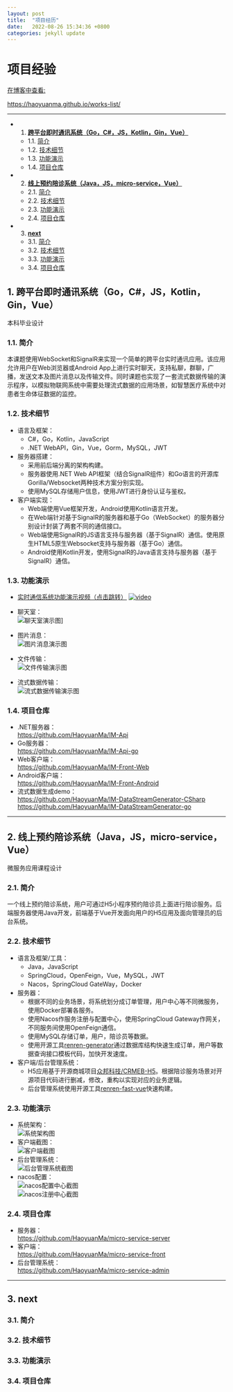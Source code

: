 ```yaml
---
layout: post
title:  "项目经历"
date:   2022-08-26 15:34:36 +0800
categories: jekyll update
---
```



# 项目经验 
[在博客中查看:](https://haoyuanma.github.io/works-list/)<br>

<https://haoyuanma.github.io/works-list/>

---

<!-- vscode-markdown-toc -->
* 1. [**跨平台即时通讯系统（Go，C#，JS，Kotlin，Gin，Vue）**](#GoCJSKotlinGinVue)
	* 1.1. [简介](#)
	* 1.2. [技术细节](#-1)
	* 1.3. [功能演示](#-1)
	* 1.4. [项目仓库](#-1)
* 2. [**线上预约陪诊系统（Java，JS，micro-service，Vue）**](#JavaJSmicro-serviceVue)
	* 2.1. [简介](#-1)
	* 2.2. [技术细节](#-1)
	* 2.3. [功能演示](#-1)
	* 2.4. [项目仓库](#-1)
* 3. [**next**](#next)
	* 3.1. [简介](#-1)
	* 3.2. [技术细节](#-1)
	* 3.3. [功能演示](#-1)
	* 3.4. [项目仓库](#-1)

<!-- vscode-markdown-toc-config
	numbering=true
	autoSave=true
	/vscode-markdown-toc-config -->
<!-- /vscode-markdown-toc -->



##  1. <a name='GoCJSKotlinGinVue'></a>**跨平台即时通讯系统（Go，C#，JS，Kotlin，Gin，Vue）**
本科毕业设计
###  1.1. <a name=''></a>简介
本课题使用WebSocket和SignalR来实现一个简单的跨平台实时通讯应用。该应用允许用户在Web浏览器或Android App上进行实时聊天，支持私聊，群聊，广播，发送文本及图片消息以及传输文件。同时课题也实现了一套流式数据传输的演示程序，以模拟物联网系统中需要处理流式数据的应用场景，如智慧医疗系统中对患者生命体征数据的监控。
###  1.2. <a name='-1'></a>技术细节
- 语言及框架：
    - C#，Go，Kotlin，JavaScript
    - .NET WebAPI，Gin，Vue，Gorm，MySQL，JWT
- 服务器搭建：
    - 采用前后端分离的架构构建。
    - 服务器使用.NET Web API框架（结合SignalR组件）和Go语言的开源库Gorilla/Websocket两种技术方案分别实现。
    - 使用MySQL存储用户信息，使用JWT进行身份认证与鉴权。
- 客户端实现：
    - Web端使用Vue框架开发，Android使用Kotlin语言开发。
    - 在Web端针对基于SignalR的服务器和基于Go（WebSocket）的服务器分别设计封装了两套不同的通信接口。
    - Web端使用SignalR的JS语言支持与服务器（基于SignalR）通信。使用原生HTML5原生Websocket支持与服务器（基于Go）通信。
    - Android使用Kotlin开发，使用SignalR的Java语言支持与服务器（基于SignalR）通信。
###  1.3. <a name='-1'></a>功能演示
- [实时通信系统功能演示视频（点击跳转）](https://www.bilibili.com/video/BV17W4y1t73n)
[![video][pic-1.3-0]](https://www.bilibili.com/video/BV17W4y1t73n)



- 聊天室：<br>
![聊天室演示图][pic-1.3.1]]<br>
- 图片消息：<br>
![图片消息演示图][pic-1.3.2]<br>
- 文件传输：<br>
![文件传输演示图][pic-1.3.3]<br>
- 流式数据传输：<br>
![流式数据传输演示图][pic-1.3.4]<br>
###  1.4. <a name='-1'></a>项目仓库
- .NET服务器：<br>
<https://github.com/HaoyuanMa/IM-Api>
- Go服务器：<br>
<https://github.com/HaoyuanMa/IM-Api-go>
- Web客户端：<br>
<https://github.com/HaoyuanMa/IM-Front-Web>
- Android客户端：<br>
<https://github.com/HaoyuanMa/IM-Front-Android>
- 流式数据生成demo：<br>
<https://github.com/HaoyuanMa/IM-DataStreamGenerator-CSharp><br>
<https://github.com/HaoyuanMa/IM-DataStreamGenerator-go>
---
##  2. <a name='JavaJSmicro-serviceVue'></a>**线上预约陪诊系统（Java，JS，micro-service，Vue）**
微服务应用课程设计
###  2.1. <a name='-1'></a>简介
一个线上预约陪诊系统，用户可通过H5小程序预约陪诊员上面进行陪诊服务。后端服务器使用Java开发，前端基于Vue开发面向用户的H5应用及面向管理员的后台系统。
###  2.2. <a name='-1'></a>技术细节
- 语言及框架/工具：
    - Java，JavaScript
    - SpringCloud，OpenFeign，Vue，MySQL，JWT
    - Nacos，SpringCloud GateWay，Docker
- 服务器：
    - 根据不同的业务场景，将系统划分成订单管理，用户中心等不同微服务，使用Docker部署各服务。
    - 使用Nacos作服务注册与配置中心，使用SpringCloud Gateway作网关，不同服务间使用OpenFeign通信。
    - 使用MySQL存储订单，用户，陪诊员等数据。
    - 使用开源工具[renren-generator](https://gitee.com/renrenio/renren-generator)通过数据库结构快速生成订单，用户等数据查询接口模板代码，加快开发速度。
- 客户端/后台管理系统：
    - H5应用基于开源商城项目[众邦科技/CRMEB-H5](https://gitee.com/ZhongBangKeJi/CRMEB-H5)。根据陪诊服务场景对开源项目代码进行删减，修改，重构以实现对应的业务逻辑。
    - 后台管理系统使用开源工具[renren-fast-vue](https://gitee.com/renrenio/renren-fast-vue)快速构建。
###  2.3. <a name='-1'></a>功能演示
- 系统架构：<br>
![系统架构图][pic-2.3.0]<br>
- 客户端截图：<br>
![客户端截图][pic-2.3.1]<br>
- 后台管理系统：<br>
![后台管理系统截图][pic-2.3.2]<br>
- nacos配置：<br>
![nacos配置中心截图][pic-2.3.3]<br>
![nacos注册中心截图][pic-2.3.4]<br>

###  2.4. <a name='-1'></a>项目仓库
- 服务器：<br>
<https://github.com/HaoyuanMa/micro-service-server>
- 客户端：<br>
<https://github.com/HaoyuanMa/micro-service-front>
- 后台管理系统：<br>
<https://github.com/HaoyuanMa/micro-service-admin>
---
##  3. <a name='next'></a>**next**

###  3.1. <a name='-1'></a>简介

###  3.2. <a name='-1'></a>技术细节

###  3.3. <a name='-1'></a>功能演示

###  3.4. <a name='-1'></a>项目仓库

[pic-1.3-0]: https://vkceyugu.cdn.bspapp.com/VKCEYUGU-1682933a-c290-4a19-a517-c44d14df20fc/628cfa92-ca9b-430a-92da-7c533fb98834.png
[pic-1.3.1]: https://vkceyugu.cdn.bspapp.com/VKCEYUGU-1682933a-c290-4a19-a517-c44d14df20fc/ea520e51-4294-4b9a-a601-43c6d8221aa6.png
[pic-1.3.2]: https://vkceyugu.cdn.bspapp.com/VKCEYUGU-1682933a-c290-4a19-a517-c44d14df20fc/ce000332-4e71-41b5-86f7-525382cbf046.png
[pic-1.3.3]: https://vkceyugu.cdn.bspapp.com/VKCEYUGU-1682933a-c290-4a19-a517-c44d14df20fc/e8261b77-42b2-425f-8afe-382559d5677e.png
[pic-1.3.4]: https://vkceyugu.cdn.bspapp.com/VKCEYUGU-1682933a-c290-4a19-a517-c44d14df20fc/82f97639-a929-4e4d-851a-ed617c532ae1.png

[pic-2.3.0]: https://vkceyugu.cdn.bspapp.com/VKCEYUGU-1682933a-c290-4a19-a517-c44d14df20fc/6a53e09c-d00a-4165-ac13-bfdd5d56df70.png
[pic-2.3.1]: https://vkceyugu.cdn.bspapp.com/VKCEYUGU-1682933a-c290-4a19-a517-c44d14df20fc/b4706df5-f348-49bd-a7e3-f24368b8a185.png
[pic-2.3.2]: https://vkceyugu.cdn.bspapp.com/VKCEYUGU-1682933a-c290-4a19-a517-c44d14df20fc/901482dd-2bd4-4dac-a14a-457902558a6c.png
[pic-2.3.3]: https://vkceyugu.cdn.bspapp.com/VKCEYUGU-1682933a-c290-4a19-a517-c44d14df20fc/a861fc72-36a1-4853-b193-d664601138ef.png
[pic-2.3.4]: https://vkceyugu.cdn.bspapp.com/VKCEYUGU-1682933a-c290-4a19-a517-c44d14df20fc/dd9802ea-dbdf-48a2-abde-b16841b6685d.png